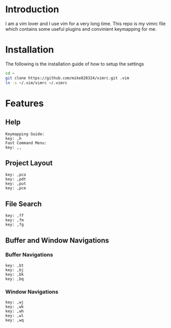 # Introduction
I am a vim lover and I use vim for a very long time. This repo is my vimrc file which contains some useful plugins and convinient keymapping for me.

# Installation
The following is the installation guide of how to setup the settings
```bash
cd ~
git clone https://github.com/mike820324/vimrc.git .vim
ln -s ~/.vim/vimrc ~/.vimrc
```

# Features
## Help 
```
Keymapping Guide:
key: ,h
Fast Command Menu:
key: ,,
```

## Project Layout
```
key: ,pco
key: ,pdt
key: ,put
key: ,pce
```


## File Search
```
key: ,ff
key: ,fm
key: ,fg
```

## Buffer and Window Navigations
### Buffer Navigations
```
key: ,bt
key: ,bj
key: ,bk
key: ,bq
```
### Window Navigations
```
key: ,wj
key: ,wk
key: ,wh
key: ,wl
key: ,wq
```


